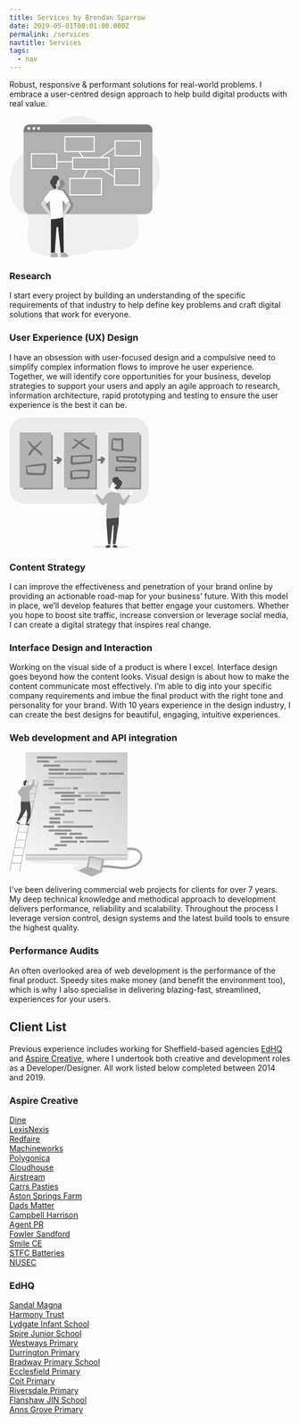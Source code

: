 ```yaml
---
title: Services by Brendan Sparrow
date: 2019-05-01T00:01:00.000Z
permalink: /services
navtitle: Services
tags:
  - nav
---
```


<div class="illustrated">
  <p>Robust, responsive &amp; performant solutions for real-world problems. I embrace a user-centred design approach to help build digital products with real value.</p>
<svg xmlns="http://www.w3.org/2000/svg" width="270" height="253">
  <g fill="none" fill-rule="nonzero" style="mix-blend-mode:multiply">
    <path fill="#B3B3B3" d="M43.822 243.112c-.461.434 20.837 11.632 58.762 8.983 4.037-.275 11.276-3.442 15.3-3.866 5.179-.504 10.421-.258 15.583-.928 5.162-.67 10.434-2.442 13.963-6.256-25.09 6.667-65.676 1.47-91.21 2.123-5.75.149-9.474.78-12.364-.068-.016.002-.027.006-.034.012-2.876-.851-4.93-3.147-7.336-8.832-4.329-10.254-4.295-23.708-2.488-34.453 1.087-6.46 2.92-13.594-.517-19.168-2.314-3.747-6.49-5.815-10.154-8.257C10.21 163.675 2.26 148.305.449 132.604c-1.81-15.7 2.014-31.655 8.631-45.999 2.323-5.023 5.023-9.948 8.789-13.987 6.105-6.57 14.512-10.377 22.162-15.04A105.325 105.325 0 0 0 66.46 34.655c5.953-7.206 11-15.289 17.948-21.545 20.678-18.587 54.345-16.167 77.333-.539 15.012 10.194 26.808 25.212 43.314 32.74 17.491 8.003 39.54 7.333 53.058 21.037 6.926 7.016 10.375 16.866 11.488 26.666a69.087 69.087 0 0 1-14.187 49.89c-9.948 12.62-25.066 23.36-26.026 39.421-.474 7.948 2.826 15.683 2.962 23.644.22 11.445-6.72 22.715-17.022 27.658-17.627 8.456-59.727 5.264-67.918 7.439-25.112 6.667-65.676 1.466-91.206 2.12-5.75.148-9.474.77-12.364-.069a8.329 8.329 0 0 1-.017-.005z" opacity=".18"/>
    <rect width="231" height="160.5" x="25.5" y="15" fill="#B3B3B3" rx="13"/>
    <path fill="#000" d="M68.01 166.86c-2.286-2.645-5.18-5.4-5.002-8.901.13-2.59 1.947-4.735 3.675-6.663l4.056-4.536 5.433-6.061a34.275 34.275 0 0 1 4.335-4.286 4.94 4.94 0 0 0 1.14-1.06c.19-.301.343-.626.452-.966a44.877 44.877 0 0 0 2.662-14.933c0-1.242 0-2.62.845-3.522.587-.628 1.462-.878 2.29-1.094 1.82-.479 3.688-.928 5.568-.822 1.88.106 3.802.847 4.956 2.335 1.373 1.789 1.385 4.239 1.339 6.49-.047 2.25-6.265 5.447-6.303 7.68 0 .585 4.25.674 4.786.899 2.822 1.191 4.462 6.066 4.723 6.51 4.36 7.376 6.156 9.555 10.516 16.935.68 1.148 1.377 2.348 1.5 3.683.122 1.335-.355 2.683-.892 3.93a39.553 39.553 0 0 1-7.224 11.147 4.73 4.73 0 0 1-1.601 1.272c-1.74.725-3.756-.619-5.581-.157 1.795-3.989 6.527-6.413 7.296-10.724.422-2.446-.587-4.976-2.167-6.896-1.58-1.92-3.655-3.328-5.708-4.722-.532 3.71-1.066 7.42-1.601 11.13-.423 2.934-.845 5.914-.444 8.855.14 1.047.258 2.378-.659 2.891-.37.164-.774.237-1.179.212-5.999.06-11.994-.072-17.984-.394-1.982-.11-3.405 0-4.707-1.594-1.685-2.056-2.75-4.595-4.52-6.638z" opacity=".19"/>
    <path fill="#7E7E7E" d="M256.5 25.555V29h-231v-3.445C25.502 19.73 30.217 15.007 36.037 15h209.934c5.818.01 10.529 4.732 10.529 10.555z"/>
    <path fill="#FFF" d="M98.532 36.032h54.436v28.436H98.532V36.032zm1.936 26.5h50.564V37.968h-50.565v24.564zM38.532 66.532h47.436v28.436H38.532V66.531zm1.936 1.936v24.564h43.564V68.469H40.468zM188.532 43.532h47.435v28.436h-47.435V43.532zm1.935 26.5h43.565V45.468h-43.565v24.564zM107.532 110.532h58.436v31.436h-58.435v-31.435zm1.936 1.936v27.564h54.564v-27.565h-54.565zM187.532 93.032h46.435v31.436h-46.435V93.031zm1.935 29.5h42.565V94.969h-42.565v27.564zM112.532 73.532h66.936v22.436h-66.935V73.531zm1.936 20.5h63.064V75.469h-63.065v18.564z"/>
    <path fill="#FFF" d="M123.722 64.075l8.5 11.5 1.556-1.15-8.5-11.5zM85 82.718h28.5v-1.936H85zM187.942 55.71l-25.5 18 1.116 1.58 25.5-18zM188.519 108.184l-22-14-1.038 1.632 22 14zM138.609 94.622l-7 16.5 1.782.756 7-16.5z"/>
    <path fill="#D8D8D8" d="M89.745 114.716c.384 2.134.623 4.291.716 6.457a7.63 7.63 0 0 1-.142 2.42 2.681 2.681 0 0 1-1.47 1.83c-.453.185-.978.197-1.382.47-.325.241-.556.589-.654.984-.129.75-.129 1.515 0 2.265a3.13 3.13 0 0 1-.466 2.173 2.812 2.812 0 0 1-1.395.838 7.496 7.496 0 0 1-3.905.163 1.279 1.279 0 0 1-.57-.239 1.375 1.375 0 0 1-.367-.64 36.964 36.964 0 0 1-1.141-4.43c-.454-2.094-.925-4.234-.966-6.395-.042-2.16.387-4.388 1.594-6.172 1.208-1.784 3.29-3.057 5.414-2.931 1.192.145 2.35.5 3.422 1.046.895.41 1.104 1.19 1.312 2.161z"/>
    <path fill="#494949" d="M89.497 111.703c.059-1.082-.789-1.984-1.645-2.633-.16-.107-.3-.24-.418-.392-.12-.24-.21-.495-.267-.758-.346-.982-1.507-1.42-2.539-1.42-1.031 0-2.05.316-3.081.287-.835 0-1.67-.25-2.43.096a3.138 3.138 0 0 0-1.07.978A4.815 4.815 0 0 0 77 109.968c-.063.345-.059.703-.147 1.044a3.275 3.275 0 0 1-.55 1.058c-1.078 1.491-2.648 2.739-3.032 4.542-.242 1.142-.489 2.456.058 3.484 5.257 9.901 6.59 10.474 7.128 10.398.539-.075 3.524-.219 3.837-4.006.071-.256.097-.523.076-.788a1.412 1.412 0 0 0-.376-.548 4.608 4.608 0 0 1-.91-1.264 1.699 1.699 0 0 1 0-1.53 1.339 1.339 0 0 1 2.121-.143c.35-1.01-.69-2.153-.263-3.134.258-.594.977-.885 1.227-1.487.33-.797-.259-1.91.368-2.495.211-.148.435-.277.668-.387.355-.22.417-.519.605-.864.188-.346.222-.316.601-.514a1.955 1.955 0 0 0 1.086-1.63z"/>
    <path fill="#FFF" d="M79.657 131.606s-7.547 1.836-8.57 4.285c-1.021 2.45-9.29 10.104-9.083 13.148.207 3.045 5.883 6.904 5.883 6.904l4.341-4.222 2.04 32.84s8.269 2.112 14.68 0c6.41-2.11 7.513-3.685 7.513-3.685l-1.103-30.355 5.216 6.794 6.926-5.962s-10.22-16.648-11.96-17.662c-1.74-1.013-9.536-2.191-9.536-2.191s-3.446 2.077-6.347.106z"/>
    <path fill="#D8D8D8" d="M62.027 149s-5.383 7.412-5.526 8.633c-.143 1.22 14.56 19.271 14.56 19.271s1.108 4.024 2.939 4.596l-.584-9.661s-8.029-13.515-9-13.302l2.844-3.02s-4.577-3.21-5.233-6.517zM100.784 157.32l2.01 2.852-6.385 12.982s-2.283 1.175-2.405 2.249c-.122 1.073 2.484 0 2.484 0L96.69 181s2.812-3.098 4.094-5.597c1.283-2.5 8.828-13.58 9.156-14.955.61-2.465-3.611-7.948-3.611-7.948l-5.545 4.82z"/>
    <path fill="#2F2F2F" d="M74.5 184.686V244.5h6.861l3.14-45.683 2.754-.505 4.909 46.167H97.5L96.68 181s-8.965 3.135-22.18 3.686z"/>
    <path fill="#B3B3B3" d="M87.478 251.533c0 .129 0 .262-.03.39 0 0-10.207 1.057-11.886.31-1.68-.747-1.56-1.185-1.56-1.185l.471-6.548h6.96c4.991.76 5.925 4.246 6.058 6.157v.043c.015.278.011.556-.013.833zM91.93 244.5l-.428 6.545s-.124.429 1.561 1.184c1.686.755 11.897-.309 11.897-.309s.922-6.36-6.043-7.42h-6.986z"/>
    <circle cx="35" cy="22" r="2.5" fill="#FFF"/>
    <circle cx="44" cy="22" r="2.5" fill="#FFF"/>
    <circle cx="52.5" cy="22" r="2.5" fill="#FFF"/>
  </g>
</svg>

</div>


### Research

I start every project by building an understanding of the specific requirements of that industry to help define key problems and craft digital solutions that work for everyone.


### User Experience (UX) Design

<div class="illustrated">
  <p>I have an obsession with user-focused design and a compulsive need to simplify complex information flows to improve he user experience. Together, we will identify core opportunities for your business, develop strategies to support your users and apply an agile approach to research, information architecture, rapid prototyping and testing to ensure the user experience is the best it can be.</p>
  <svg xmlns="http://www.w3.org/2000/svg" width="250" height="235">
  <g fill="none" fill-rule="nonzero">
    <ellipse cx="182.529" cy="231.623" fill="#B3B3B3" opacity=".25" rx="33.975" ry="2.853"/>
    <rect width="249.676" height="154.446" fill="#B3B3B3" opacity=".25" rx="27.6"/>
    <path fill="#979797" d="M24.569 31.471h53.275v97.441H24.569zM103.755 31.471h53.275v97.441h-53.275zM182.946 31.471h53.275v97.441h-53.275z"/>
    <path fill="#4A4A4A" d="M175.157 179.667c-.507.05-.897.47-.907.98v8.691c-.025 2.99 2.216 31.123 2.657 36.613.04.525.478.93 1.005.931h2.45a.98.98 0 0 0 .981-.902l3.51-31.887a.98.98 0 0 1 .765-.872 1.005 1.005 0 0 1 1.245 1.02l-1.245 31.587a1.015 1.015 0 0 0 1.01 1.054h2.71c.492-.006.906-.367.98-.853.824-5.254 5.192-33.171 5.525-35.171.3-1.784.23-9.432.196-12.314a1.015 1.015 0 0 0-1.117-.98l-19.765 2.103z"/>
    <path fill="#B3B3B3" d="M18.539 26.877h56.294v98.946H18.539zM97.995 26.877h56.294v98.946H97.995zM177.446 26.877h56.294v98.946h-56.294z"/>
    <path fill="#747474" d="M65.892 90.495c-.314 3.368-.431 7.608-1.71 10.755-1.157 2.853-5.25 2.069-7.711 2.108a247.647 247.647 0 0 1-19.03-.412c-1.794-.113-3.632 0-5.245-.794a1.667 1.667 0 0 1-1.167-.642c-1.171-1.574-1.01-3.878-1.093-5.78-.134-2.073.03-4.155.49-6.181a.686.686 0 0 1 1.31 0c.49 2.054.75 4.132 1.141 6.21.197 1.02.52 2.016.692 3.016 1.416-.162 2.94.142 4.338.235a251.054 251.054 0 0 0 17.127.54c1.113-.001 2.22-.001 3.334-.025.549 0 1.598.151 2.308.078-.171-.177.265-1.01.373-1.55.181-.886.343-1.778.49-2.67.327-1.919.572-3.847.736-5.785.078-.868.534-2.804.406-4.005-1.093-.044-2.416.319-3.372.407l-4.26.397c-2.84.268-5.678.552-8.515.853-2.993.327-5.987.624-8.98.892-2.819.26-5.706.083-8.495.387-.883.094-1.074-1.402-.206-1.544 4.333-.715 8.588-1.931 12.98-2.544 3.922-.549 7.843-.98 11.794-1.436 1.893-.21 3.79-.427 5.682-.618 1.588-.162 3.71-.809 5.255-.147 2.799 1.196 1.544 5.961 1.328 8.255zM38.118 50.735a29.848 29.848 0 0 0 4.088 4.554c-3.294 3.128-6.8 6.8-8.24 11.01-.677 1.96 2.088 2.828 3.152 1.328 1.5-2.112 2.661-4.411 4.318-6.426a57.66 57.66 0 0 1 3.329-3.681c3.774 3.132 7.755 6 10.931 9.804 1.677 2.004 4.574-.893 2.878-2.878-3.221-3.765-7.314-6.495-11.182-9.515 3.559-3.431 7.152-6.808 10.26-10.686.922-1.147-.598-2.78-1.657-1.652-3.46 3.677-7.397 6.863-11.137 10.25a40.902 40.902 0 0 1-5.05-5.29c-1.622-2.033-3.274-3.984-5.475-5.416-.98-.622-2.098.829-1.23 1.598 2.2 1.956 3.323 4.633 5.015 7zM114.559 56.255c3.794-1.667 6.539-5.392 9.74-7.927l1.47-1.161c1.29 1.014 2.57 2.049 3.883 3.054a51.686 51.686 0 0 0 6.206 4.156c2.2 1.23 4.966 3.035 7.549 2.53 1.206-.235 1.333-1.73.667-2.525-.898-1.058-1.804-1.245-3.084-1.764a37.804 37.804 0 0 1-4.412-2.162c-2.225-1.27-4.299-2.77-6.406-4.216l-1.73-1.191c.543-.426 1.087-.853 1.622-1.29.98-.784 1.96-1.558 2.94-2.377.604-.514 2.452-2.735 3.246-2.534a.707.707 0 1 0 .377-1.363c-1.857-.49-3.166.78-4.68 1.755-2.04 1.309-4.01 2.726-5.981 4.142a45.515 45.515 0 0 0-8.892-4.71c-1.28-.49-2.201 1.656-.942 2.225a37.858 37.858 0 0 1 7.196 4.378c-1.514 1.078-3.02 2.176-4.44 3.372-1.962 1.667-3.707 3.466-6.113 4.52-2.123.926-.304 3.995 1.784 3.088zM147.559 67.328a266.838 266.838 0 0 0-34 1.638 1.96 1.96 0 0 0-3.647.94c-.152 3.03-.118 6.08-.157 9.119 0 1.794-.53 4.289 1.338 5.338 1.868 1.049 5.235.181 7.319.044 3.14-.206 6.28-.453 9.421-.74 5.696-.53 11.765-.888 17.334-2.152 1.882-.427 2.612-1.569 2.862-3.432.407-3.058.726-6.132 1.094-9.2.098-.849-.8-1.545-1.564-1.555zm-2.451 8.461c-.172 1.319.196 2.368-1.314 2.623-1.235.206-2.505.284-3.75.421-4.377.49-8.765.839-13.152 1.192-2.2.176-4.399.34-6.598.49-1.255.078-2.51.147-3.77.215-.833.045-2.078-.152-2.828.138h-.103v-.907l.059-2.736c.044-2.102.127-4.215.123-6.318 10.637-.593 21.362-.72 32.014-.49-.222 1.784-.45 3.575-.681 5.372zM142.54 93.544c-5.687-.04-11.393 0-17.074.26-4.495.21-9.358.162-13.613 1.828-.878-.867-2.593-.171-2.78 1.226-.539 4.044.162 8.426.432 12.49.064.98.828 2 1.917 1.917 8.279-.672 16.705-1.834 25-1.623 1.47.04 3.558.633 4.946.108 1.26-.49 1.52-1.672 1.784-2.863a46.53 46.53 0 0 0 .98-11.74 1.632 1.632 0 0 0-1.593-1.603zm-2.535 12.47l-.113.49h-.137c-.49-.328-1.726-.166-2.363-.205-1.74-.108-3.485-.118-5.225-.083-6.304.132-12.608.657-18.902 1.078-.093-3.309-.108-6.755-.77-9.956 4.54-1.206 9.78-.568 14.392-.632 4.691-.064 9.383-.054 14.074 0 0 1.206-.035 2.417-.128 3.627-.137 1.927-.735 3.814-.828 5.682zM197.53 60.828c1.524.192 3.235.603 4.715-.039 2.79-1.215 2.265-4.647 2.265-7.127 0-4.162.034-8.334 0-12.486-.025-3.137-1.226-4.225-4.343-3.754a32.51 32.51 0 0 1-12.255-.49 1.775 1.775 0 0 0-1.907.71.936.936 0 0 0-.956.324c-1.96 2.681-1.931 5.985-2.162 9.176-.142 2.025-.2 4.05-.235 6.079-.03 1.392-.446 3.52.343 4.808.588.956 1.686 1.084 2.691 1.246 2.05.333 4.108.593 6.172.852l5.671.701zm-11.496-4.995c-.514-2.74-.112-5.99-.196-8.706-.068-2.318-.284-4.794.236-7.083.233.221.523.374.838.441 2.476.583 5.002.923 7.544 1.015 2.113.064 4.181-.319 6.26-.46a.657.657 0 0 1 0 .136V52.221c0 1.2.382 3.21 0 4.323-.191.569.083.559-.593.819-.373.142-1.27-.138-1.662-.187-1.422-.171-2.843-.352-4.265-.534a633.002 633.002 0 0 0-4.265-.534c-.906-.108-2.735.015-3.897-.275zM192.446 69.716c-.309.03-.618.044-.921.073a1.078 1.078 0 0 0 0 2.157h.21a30.392 30.392 0 0 0 0 4.118c.044 1.294.05 2.603 1.378 3.26 1.328.656 3.23.387 4.666.446l6.177.25 12.833.524c2.059.088 4.118.186 6.177.25 1.323.044 2.77.152 3.799-.863 1.495-1.47 2.034-6.52.936-8.25-.72-1.142-2.078-1.142-3.27-1.264-2.245-.236-4.5-.412-6.755-.574a169.608 169.608 0 0 0-23.25-.294 1.569 1.569 0 0 0-1.98.167zm16.04 2.94c2.744.148 5.485.349 8.225.57 1.289.102 2.573.215 3.863.333.936.093 2.789 0 3.985.284.088 1.142.03 2.941-.49 3.309-.52.368-3.182-.103-3.922-.137l-9.03-.407-8.558-.387-4.275-.196-1.902-.089c-.147 0-.563-.063-.95-.108-.094-1.23.058-2.48-.025-3.71 4.338.181 8.71.304 13.078.539zM223.902 87.75c-3.72-.26-7.49-.24-11.216-.294-7.27-.108-14.49.054-21.69 1.069-.663.093-.746.735-.491 1.2a.819.819 0 0 0-.04.099c-.49 1.47-.49 3.044-.842 4.563a1.995 1.995 0 0 0 1.897 2.49c7.333-.062 14.663.036 21.99.295 3.098.117 6.686.784 9.745.289 2.941-.49 3.235-3.432 3.554-5.927.314-2.397-.515-3.617-2.907-3.784zm-1.47 5.946c-.785.456-3.167-.103-4.118-.157-3.025-.176-6.054-.289-9.079-.382a459.75 459.75 0 0 0-15.309-.216 7.657 7.657 0 0 0-.049-2.524c4.81.313 9.608.377 14.437.49 2.764.059 5.53.078 8.294.142l3.897.103 2.45.078.344.035c-.118 1.005-.358 2.122-.887 2.431h.02zM91.71 72.784a47.593 47.593 0 0 0-5.102-2.358 1.554 1.554 0 0 0-1.55.407 1.74 1.74 0 0 0-.342.52l-.064.181a1.534 1.534 0 0 0 .407 1.55c.56.426 1.147.819 1.755 1.176l-.49.024c-1.804.084-3.726.108-5.461.638-1.569.49-1.662 2.838 0 3.274 1.76.46 3.652.427 5.46.436h.49a14.426 14.426 0 0 0-1.686 2.196c-1.205 2.045 1.442 3.74 3.098 2.393 1.368-1.113 2.427-2.652 3.56-3.996.872-1.034 2.269-2.166 2.289-3.637.02-1.47-1.167-2.181-2.363-2.804zM170.706 72.74a21.03 21.03 0 0 0-4.956-2.343c-.873-.24-2.637.025-2.544 1.319.069.98.76 1.75 1.662 2.382-.863.093-1.73.147-2.603.157-1.236 0-2.613-.04-3.775.426a1.348 1.348 0 0 0-.318 2.422c1.73 1.216 4.21 1.22 6.5.98-.701.927-1.471 1.843-1.437 3.05 0 1.088 1.142 2.117 2.26 1.72 1.407-.49 1.985-1.701 2.809-2.873a408.299 408.299 0 0 0 3.122-4.5 2.03 2.03 0 0 0-.72-2.74z"/>
    <path fill="#FFF" d="M153.5 134.123c-.466.044-.814-.398-1.088-.78a16.21 16.21 0 0 0-2.73-2.975 4.005 4.005 0 0 0 .93 2.578l-.833-1.745c-.088-.186-.25-.402-.446-.338-.196.063-.19.24-.2.397a3.53 3.53 0 0 0 .823 2.475l-.554-1.299c-.083-.19-.206-.411-.417-.416-.21-.005-.377.323-.382.578a2.863 2.863 0 0 0 1.088 2.29 1.642 1.642 0 0 0-1.176-.952c-.157.618.313 1.216.789 1.647 1.426 1.314 6.304 4.8 7.132 1.211.216-.926-.426-1.441-.98-2.103-.824-1.02-.927-2.53-1.804-3.431-.044.206-.368 2.887-.152 2.863zM215.598 132.417h.466c.127.624.23 1.251.309 1.882.039.348.176.804.529.804a.652.652 0 0 0 .49-.358c.696-1.03.775-2.333.887-3.569 0-.19.103-.44.295-.416.19.024.205.215.22.372.086.879.086 1.764 0 2.643a4.456 4.456 0 0 1 .348-2.113c.201-.03.3.235.319.436a6.559 6.559 0 0 1-.186 2.25 8.03 8.03 0 0 1 .303-1.402c.045-.142.152-.314.295-.27.142.045.132.162.142.265a5.123 5.123 0 0 1-.343 2.412c.043-.389.138-.77.284-1.132.088-.045.167.088.176.19a3.226 3.226 0 0 1-.49 1.716c-.755 1.471-2.941 5.363-4.02 2.108-.24-.72-.21-5.818-.024-5.818zM185.848 115.833s-3.922 4.339-4.515 8.937c-.593 4.598 3.226 5.642 3.618 5.995.392.353 0 4.367 0 4.367s8.059 2.211 7.162.922c-1.843-2.637 1.127-5.931 1.127-5.931s6.726-16.23-7.392-14.29z"/>
    <path fill="#4A4A4A" d="M185.118 110.71a6.245 6.245 0 0 1 4.411-4.362 7.118 7.118 0 0 0-1.004 2.877 4.5 4.5 0 0 1 2.794-2.696 7.843 7.843 0 0 1 3.97-.225 6.804 6.804 0 0 0-2 1.294l2.868-.49c-.632.03-1.025.774-.917 1.392a2.941 2.941 0 0 0 1.035 1.544c1.22 1.123 2.637 2.03 3.813 3.201 1.177 1.172 2.142 2.701 2.113 4.363-.025 1.568-.936 3.015-2.113 4.054-.23.17-.417.389-.549.642-.075.26-.107.53-.093.799-.073 1.613-1.47 2.804-2.833 3.686-1.363.883-2.863 1.794-3.373 3.324a3.294 3.294 0 0 1-1.436-2.338 2.118 2.118 0 0 0-1.245 1.044 2.873 2.873 0 0 1-.588-1.79 3.24 3.24 0 0 0-1.236.98l.05-4.445c.46.784 1.68.353 2.347-.26.74-.686 1.388-1.765.917-2.657-.426-.799-1.593-.946-2.402-.53a4.735 4.735 0 0 0-1.774 2.015c-.515-.676-.162-1.652.274-2.382.436-.73.951-1.47.701-2.309-3.255.623-4.348-4.397-3.73-6.73z"/>
    <path fill="#B6B6B6" d="M217.137 139.515l-.147.299c-1.137 2.284-8.539 16.94-11.72 17.45-3.432.55-7.73-4.048-7.73-4.048v.46l-.437 20.711a5.52 5.52 0 0 1-5.152 5.392l-12.985.878-1.745.118a4.113 4.113 0 0 1-4.368-4.461l2.157-24.24s-4.809 5.882-8.785 4.808c-3.975-1.073-12.147-18.51-12.147-18.51l2.373-1.573 10.716 9.917s.69-.554 4.411-6.348c3.721-5.794 8.971-6.49 10.785-6.902a9.926 9.926 0 0 1 2.593.098c3.921.46 10.662 1.887 12.45 2.49 2.349.799 4.413 9.142 6.628 10.662 2.216 1.52 9.843-8.8 10.069-9.103l1.328.828 1.706 1.074z"/>
    <path fill="#ECECEC" d="M177.623 226.907v2.113l2.941-.231.186-1.882zM186.176 226.907v2.113l2.947-.231.181-1.882z"/>
    <path fill="#4A4A4A" d="M180.843 227.926a4.348 4.348 0 0 1-2.5.78.882.882 0 0 1-.49-.108c-.147-.098-.235-.274-.387-.368a.936.936 0 0 0-.824.079l-2.01.877c-.82.273-1.55.77-2.103 1.437-.172.23-.266.51-.27.799.066.46.336.866.736 1.103.86.566 1.878.848 2.907.803 1.023-.04 2.038-.19 3.03-.446a2.632 2.632 0 0 0 1.392-.612c.26-.305.43-.677.49-1.074.122-.583.112-1.176.225-1.755.015-.122-.02-1.642-.196-1.515zM188.353 228.975c.28-.083.642-1.014.931-1.053.589-.079 1.142.568 1.642.892a8.716 8.716 0 0 1 2.182 1.755c.49.598.755 1.524.235 2.073-.368.387-2.04.412-1.505.407h-2.94a11.201 11.201 0 0 1-1.565-.162c-2.28-.333-1.495-2.539-1.554-3.681-.132-2.319 1.285.152 2.574-.23z"/>
  </g>
</svg>

</div>



### Content Strategy

I can improve the effectiveness and penetration of your brand online by providing an actionable road-map for your business’ future. With this model in place, we’ll develop features that better engage your customers. Whether you hope to boost site traffic, increase conversion or leverage social media, I can create a digital strategy that inspires real change.


### Interface Design and Interaction

Working on the visual side of a product is where I excel. Interface design goes beyond how the content looks. Visual design is about how to make the content communicate most effectively. I’m able to dig into your specific company requirements and imbue the final product with the right tone and personality for your brand. With 10 years experience in the design industry, I can create the best designs for beautiful, engaging, intuitive experiences.

### Web development and API integration

<div class="illustrated">
  <svg xmlns="http://www.w3.org/2000/svg" width="240" height="223">
  <defs>
    <linearGradient id="a" x1="152.375%" x2="-11.785%" y1="-62.691%" y2="118.011%">
      <stop offset="0%" stop-color="#FFF" stop-opacity="0"/>
      <stop offset="100%" stop-color="#FFF"/>
    </linearGradient>
    <linearGradient id="b" x1="50.002%" x2="50.002%" y1="208.092%" y2="-98.947%">
      <stop offset="0%" stop-color="#FFF" stop-opacity="0"/>
      <stop offset="99%" stop-color="#FFF"/>
    </linearGradient>
    <linearGradient id="c" x1="74.508%" x2="26.609%" y1="-61.705%" y2="146.279%">
      <stop offset="0%" stop-color="#FFF" stop-opacity="0"/>
      <stop offset="100%" stop-color="#FFF"/>
    </linearGradient>
  </defs>
  <g fill="none" fill-rule="nonzero" style="mix-blend-mode:multiply">
    <path fill="#6D6D6D" d="M239.68 188.516c.414 4.651-.61 8.62-2.333 10.772-1.723 2.152-4.3 3.495-6.964 4.211-2.664.716-11.311 2.884-14.064 3.039 2.675-.832 12.97-3.942 14.312-6.402a31.773 31.773 0 0 0 1.475-3.485c.909-2.284 2.098-12.974 3.854-14.73 2.042-2.026 3.523 4.338 3.72 6.595zM124.789 201.418a663.743 663.743 0 0 0-73.905-2.554c-7.001.154-15.214-.16-19.233-5.895 4.487-3.496 10.586-3.853 16.266-4.046 55.833-1.993 107.62-3.683 163.454-5.675-2.56-1.855 0-6.386-.518-9.507 5.505-1.684 17.153.93 20.769 4.756-3.385-2.427-10.607-3.303-13.69-2.042-3.082 1.26-5.582 4.035-3.903 6.903.496.848 1.294 1.569 1.426 2.543.22 1.624-1.48 2.802-2.994 3.43-13.338 5.504-29.555.236-42.44 6.748a4.91 4.91 0 0 0-1.96 1.514c-1.916 2.912 2.576 5.768 6.01 6.346a246.094 246.094 0 0 0 37.179 3.424l-42.215 1.96c1.205 1.442.594 3.776-.81 5.026-1.403 1.25-3.335 1.651-5.185 1.981-15.622 2.67-37.75 1.608-50.84-8.807 3.98-2.334 8.394-4.134 12.589-6.105z" opacity=".1"/>
    <path fill="#B3B3B3" d="M23.367 61.525l-6.055 6.903c-1.057 1.2-2.202 2.62-1.96 4.205.199.894.64 1.715 1.277 2.373a21.958 21.958 0 0 0 3.892 3.638c2.037-5.549 3.611-11.246 2.846-17.12zM29.312 0h182.262v182.73H29.312z"/>
    <path fill="url(#a)" d="M29.312 0h182.262v182.73H29.312z"/>
    <path fill="#B3B3B3" d="M.335 212.178L33.397 49.232l1.133.23L1.468 212.407zM17.698 212.981L51.052 49.624l1.133.231L18.83 213.213z"/>
    <path fill="#B3B3B3" d="M31.635 59.868h17.67v1.156h-17.67zM28.85 73.662h17.67v1.156H28.85zM26.059 87.451h17.67v1.156h-17.67zM23.268 101.246h17.67v1.156h-17.67zM20.477 115.04h17.67v1.156h-17.67zM17.686 128.835h17.67v1.156h-17.67zM14.901 142.629h17.67v1.156h-17.67zM12.11 156.424h17.67v1.156H12.11zM9.319 170.218h17.67v1.156H9.319zM6.528 184.013h17.67v1.156H6.528zM3.738 197.802h17.67v1.156H3.738z"/>
    <path fill="#AAA" d="M53.846 182.576L52.404 51.49l-1.206-.231.11 9.98h-3.22c-.05-1.718-.286-3.38-.892-4.503-1.7-3.165-3.853 0-4.47 2.119-.275.925-.704 1.9-1.535 2.367h-3.248a5.554 5.554 0 0 0-1.156-.11 3.81 3.81 0 0 0-.71.105h-1.651l-.127-10.156-1.205-.226.154 12.583c-.083.132-.165.27-.237.413-.738 1.448-.925 3.1-1.1 4.718-1.542 16.2-.728 32.515.093 48.765.143 2.813.291 5.675 1.255 8.323.206.571.462 1.124.765 1.651l.693 55.332 19.129-.044zm-1.206-.27l-16.695-.038-.149-12.325 16.707.039.137 12.324zm-.148-13.453l-16.723-.038-.154-12.325 16.728.044.149 12.32zm-.149-13.447l-16.728-.061-.154-12.325 16.745.044.137 12.342zm-.149-13.454l-16.75-.044-.154-12.325h1.1c.154.083.312.156.474.22.96.33 2.014.255 2.918-.209h12.286l.126 12.358zm-.148-13.453H40.993c.155-.263.256-.555.297-.859.154-1.15-.484-2.229-.92-3.302-1.04-2.577-.935-5.417-.319-8.164l11.863.028.132 12.297zm-.149-13.453h-11.56c.199-.721.43-1.431.678-2.125 1.233-3.402 2.906-6.671 3.72-10.183h7.03l.132 12.308zm-.165-13.453h-6.776c.694-4.046.149-8.257.407-12.325H51.6l.132 12.325zm-.149-13.454h-6.12c.099-.983.27-1.958.511-2.917.364-1.387.903-2.752 1.129-4.156a21.468 21.468 0 0 0-.1-5.246h4.448l.132 12.32zm-.28-25.772l.137 12.325h-4.524a17.538 17.538 0 0 1-.044-1.784c.077-2.125.666-4.2.913-6.314.173-1.4.272-2.81.298-4.222l3.22-.005z" opacity=".1"/>
    <g fill="#747474" opacity=".75">
      <path d="M49.459 7.596h35.648v3.721H49.459zM49.459 14.802h21.76v3.501h-21.76z"/>
      <path d="M79.993 14.802h68.472v3.523H79.993z" opacity=".54"/>
      <path d="M154.872 14.802h38.543v3.523h-38.543zM60.776 22.007h29.917v3.694H60.776z"/>
      <path d="M60.776 49.701h19.42v4.156h-19.42z" opacity=".48"/>
      <path d="M114.402 62.406h8.202v4.139h-8.202zM60.776 55.899h19.42v4.156h-19.42zM60.776 130.91h19.42v4.156h-19.42zM71.83 96.584h19.42v4.156H71.83z"/>
      <path d="M71.83 103.404h19.42v4.156H71.83z" opacity=".48"/>
      <path d="M71.83 116.422h19.42v4.156H71.83zM71.83 123.242h19.42v4.156H71.83zM96.01 103.404h19.42v4.156H96.01z"/>
      <path d="M96.01 123.033h19.42v4.156H96.01z" opacity=".48"/>
      <path d="M86.505 130.91h63.044v4.156H86.505zM70.382 29.213h35.648v3.721H70.382z"/>
      <path d="M108.358 29.213h29.879v4.134h-29.88z" opacity=".52"/>
      <path d="M70.332 36.424H97.86v3.501H70.332z"/>
      <path d="M70.332 62.873h40.25v3.264h-40.25z" opacity=".48"/>
      <path d="M177.374 36.424h27.528v3.501h-27.528zM100.503 36.424h56.807v3.881h-56.807zM162.705 36.424h12.523v3.947h-12.523z"/>
      <path d="M70.228 43.629h62.07v3.473h-62.07z" opacity=".48"/>
      <path d="M70.228 138.171h40.938v3.628H70.228zM81.23 70.75h35.649v3.721H81.23z"/>
      <path d="M81.23 89.554h35.649v3.721H81.23z" opacity=".48"/>
      <path d="M81.23 164.571h21.65v3.6H81.23zM71.472 171.545h14.664v3.325H71.472zM81.23 144.11h21.98v3.721H81.23zM107.736 144.11h21.98v3.721h-21.98zM91.31 150.93h21.98v3.721H91.31zM117.809 150.93h21.98v3.721h-21.98zM91.31 157.905h30.154v3.721H91.31zM126.182 157.905h8.053v3.721h-8.053zM81.23 110.015h17.83v3.556H81.23zM92.07 82.943h24.815v3.314H92.07zM123.479 82.943h24.815v3.314h-24.815zM123.479 102.991h24.815v3.314h-24.815zM153.237 82.943h24.815v3.314h-24.815zM137.163 158.059h40.888v3.314h-40.888z"/>
      <path d="M123.39 70.75h35.649v3.721H123.39z" opacity=".48"/>
      <path d="M92.808 76.332h35.648v3.721H92.808z"/>
      <path d="M134.962 76.332h35.648v3.721h-35.648z" opacity=".48"/>
      <path d="M163.53 70.75h35.648v3.721H163.53z"/>
    </g>
    <path fill="#F0F0F0" d="M44.064 48.006a2.813 2.813 0 0 1-.137-1.002 1.47 1.47 0 0 0 0-.44 1.651 1.651 0 0 0-.358-.551 1.778 1.778 0 0 1-.253-1.652c.38-.077.512-.374.644-.732.093-.371.247-.725.457-1.046a.286.286 0 0 1 .203-.126c.091.009.17.065.21.149.159.319-.05.754.164 1.034.127.154.347.204.501.325.33.248.347.754.639 1.035.069.053.132.114.187.182.06.11.084.238.066.363-.033.49-.203.961-.49 1.36-.279.279-.48.626-.583 1.007a1.26 1.26 0 0 1-.044.352.473.473 0 0 1-.55.237c-.204-.05-.485-.39-.656-.495z"/>
    <path fill="#B3B3B3" d="M33.325 61.305a2.488 2.488 0 0 0-.55-.55 1.855 1.855 0 0 0-1.162-.287c-.404.04-.805.105-1.2.198-1.729.32-3.501-.083-5.257 0-1.97.116-2.708 2.202-3.055 3.039a17.615 17.615 0 0 0-1.288 5.058c-.083.826-.105 1.652-.127 2.488-.099 3.375-.325 6.716-.192 10.09l.22 5.538c-.025.332.062.664.247.941.204.202.462.338.744.391 3.11.897 6.39.92 9.627.92 1.651 0 3.534-.1 4.624-1.344 1.2-1.376.886-3.451.633-5.257-.93-6.924.952-15.655-3.264-21.225z"/>
    <path fill="#F0F0F0" d="M31.156 58.772c.405-.288.74-.664.98-1.1.158-.42.212-.871.16-1.316a4.761 4.761 0 0 0-.551-2.02 2.543 2.543 0 0 0-1.618-1.26c-1.101-.226-2.235.55-2.753 1.53a7.31 7.31 0 0 0-.655 3.302c-.038 1.426-1.134 3.606.204 4.107 1.547.578 2.752-1.101 3.01-1.839a3.21 3.21 0 0 1 1.223-1.404z"/>
    <path fill="#494949" d="M31.651 51.473a2.61 2.61 0 0 1-.412 1.377c-.23.45-.507.874-.826 1.266a2.956 2.956 0 0 0-.55.748 2.24 2.24 0 0 0 .12 1.437c-.236.121-.462-.418-.682-.27a.275.275 0 0 0-.083.138.985.985 0 0 0 .237.985.66.66 0 0 1 .176.215c.066.17-.077.347-.143.517-.165.419.127.93-.094 1.321a1.1 1.1 0 0 1-.957.419c-.644.044-1.288.06-1.932.044a.738.738 0 0 1-.38-.077.793.793 0 0 1-.292-.55 20.455 20.455 0 0 1-.55-4.84c-.04-.48.071-.961.319-1.375.192-.26.473-.43.677-.667.204-.236.402-.688.671-.985a3 3 0 0 1 1.437-.726c1.063-.281 3.143-.683 3.264 1.023zM20.615 101.637c.1.833.12 1.673.06 2.51-.095.67-.246 1.33-.451 1.976a56.752 56.752 0 0 1-2.62 7.668c-.76 1.651-1.69 3.303-2.296 5.02a29.383 29.383 0 0 0-1.205 6.259 2.593 2.593 0 0 0 1.354-.876 68.741 68.741 0 0 0 12.182-16.739 17.411 17.411 0 0 0 1.65-4.134c.232-1.225.348-2.469.348-3.715a59.714 59.714 0 0 0-.121-8.065c-.1-.935-.32-1.987-1.101-2.482a2.956 2.956 0 0 0-1.288-.347c-1.503-.138-3.039 0-4.52-.33-.55-.11-1.403-.639-1.81-.287-.408.353-.182 2.081-.204 2.555a88.965 88.965 0 0 0 .022 10.987z"/>
    <path fill="#494949" d="M32.042 109.41c.13 2.108.012 4.226-.352 6.307l-1.426 10.69a1.1 1.1 0 0 0 1.569.37c.494-.36.876-.853 1.1-1.421 2.164-4.25 4.355-8.582 5.159-13.277.338-2.207.476-4.44.413-6.672a82.283 82.283 0 0 0-1.916-16.668 1.1 1.1 0 0 0-.336-.688 1.145 1.145 0 0 0-.803-.099l-4.905.617c-1.173.148-6.892-.028-6.892-.028s1.987 4.888 2.554 6.402c1.723 4.602 5.835 9.38 5.835 14.466z"/>
    <path fill="#F0F0F0" d="M12.99 125.9c.091.213.228.401.403.551a7.288 7.288 0 0 0 4.018 2.004c.405.118.843.013 1.15-.275a.88.88 0 0 0-.137-1.101 3.028 3.028 0 0 0-.985-.633 2.879 2.879 0 0 1-1.608-1.574c-.787-2.62-3.517-1.123-2.84 1.029zM29.741 128.752a2.34 2.34 0 0 0 1.184.964c1.189.55 2.526 1.023 3.814.726.377-.063.718-.258.964-.55a.793.793 0 0 0-.033-1.03c-.298-.27-.765-.187-1.167-.23a1.651 1.651 0 0 1-1.162-.705c-.148-.22-.242-.474-.38-.7-1.183-1.992-4.238-.572-3.22 1.525z"/>
    <path fill="#494949" d="M12.897 124.128a.958.958 0 0 1 .875-.308c.463.11.705.655 1.145.842.199.083.419.088.622.16.38.183.718.444.991.765.782.716 1.91 1.101 2.428 2.01a.65.65 0 0 1 .071.627.617.617 0 0 1-.429.248c-.589.115-1.365.324-1.921.093a20.587 20.587 0 0 1-2.785-1.343c-.49-.297-.843-1.1-1.195-1.58-.43-.572-.292-1.007.198-1.514zM29.818 127.062c-.148-.06-.33-.137-.446-.027a.253.253 0 0 0-.06.088 1.772 1.772 0 0 0 .5 1.998 6.402 6.402 0 0 0 1.91 1.101 8.114 8.114 0 0 0 2.203.77 2.136 2.136 0 0 0 2.064-.77 1.1 1.1 0 0 0 .193-.787c-.116-.606-.804-.87-1.376-1.101-.727-.286-1.36-.81-2.109-1.04-.958-.314-1.981.137-2.879-.232z"/>
    <path fill="#B3B3B3" d="M33.28 60.952l4.327-2.152a7.855 7.855 0 0 0 1.536-.914c2.57-2.092 2.428-5.956 3.76-8.989a.936.936 0 0 1 .38-.495.98.98 0 0 1 .49-.033l1.744.209-1.392 10.244a9.743 9.743 0 0 1-.485 2.202 8.08 8.08 0 0 1-.792 1.431 24.22 24.22 0 0 1-6.27 6.413 2.29 2.29 0 0 1-.88.44 1.69 1.69 0 0 1-1.102-.203c-1.194-.622-1.69-2.065-1.92-3.391a7.112 7.112 0 0 1 .605-4.762zM29.312 182.73h182.262v10.228H29.312z"/>
    <path fill="url(#b)" d="M29.312 184.591h182.262v8.367H29.312z"/>
    <path fill="#B3B3B3" d="M237.996 189.16c-.803 3.743-3 7.761-7.062 11.174-7.453 6.264-17.092 7.888-23.868 8.152-.837.033-1.651.05-2.499.05-6.055 0-12.11-.798-17.967-1.575l-4.15-.55c-7.019-.875-15.105-1.596-22.239.92l-.628-1.784-.655-1.85c7.922-2.796 16.542-2.036 23.995-1.1 1.393.17 2.785.357 4.183.55 6.507.859 13.239 1.75 19.817 1.497 6.17-.242 14.923-1.695 21.54-7.255 2.636-2.202 4.954-5.439 5.774-8.862a9.958 9.958 0 0 0-.138-5.46 9.226 9.226 0 0 0-.985-2.093c-1.872-2.956-5.235-4.855-8.114-5.702-4.277-1.261-8.945-1.101-13.47-.942h-.165l-.06-1.695-.077-2.152c4.645-.171 9.908-.364 14.862 1.1 5.763 1.696 10.128 5.55 11.67 10.3.711 2.363.793 4.872.236 7.277z"/>
    <path fill="#939393" d="M238.073 187.068c-.33 4.31-2.515 9.264-7.37 13.349-7.453 6.258-17.097 7.888-23.874 8.146-.83.033-1.651.05-2.499.05-6.055 0-12.11-.798-17.961-1.574l-4.156-.55c-7.019-.876-15.105-1.597-22.233.918l-1.283-3.633c.32-.11.639-.22.964-.319l.627 1.784c7.156-2.516 15.22-1.795 22.239-.92l4.15.55c5.862.777 11.901 1.575 17.967 1.575.831 0 1.651 0 2.5-.05 6.775-.264 16.414-1.888 23.867-8.152 4.062-3.413 6.259-7.431 7.062-11.174z"/>
    <path fill="#B3B3B3" d="M144.314 185.62l26.036 5.945-4.959 22.784-17.23 8.262-23.609-10.277 15.837-7.079z"/>
    <path fill="#B3B3B3" d="M142.607 185.158l26.037 5.939-4.96 22.784-16.893 8.218-23.609-10.282 15.501-7.03z"/>
    <path fill="#B3B3B3" d="M141.985 204.892l20.153 6.358 4.183-18.446-20.923-4.492z"/>
    <path fill="url(#c)" d="M141.985 204.892l20.153 6.358 4.183-18.446-20.923-4.492z"/>
    <path fill="#939393" d="M233.692 181.079l-.584-.11c-1.871-2.956-5.235-4.855-8.114-5.703-4.277-1.26-9.093-1.1-13.618-.936l-.05-1.85s9.909-.55 15.777 2.269c3.72 1.794 6.589 6.33 6.589 6.33z"/>
  </g>
</svg>
<p>I've been delivering commercial web projects for clients for over 7 years. My deep technical knowledge and methodical approach to development delivers performance, reliability and scalability. Throughout the process I leverage version control, design systems and the latest build tools to ensure the highest quality.</p>
</div>


### Performance Audits

An often overlooked area of web development is the performance of the final product. Speedy sites make money (and benefit the environment too), which is why I also specialise in delivering blazing-fast, streamlined, experiences for your users.


<section>

## Client List

Previous experience includes working for Sheffield-based agencies [EdHQ](https://www.edhq.co.uk) and [Aspire Creative](https://www.aspirecreative.co.uk), where I undertook both creative and development roles as a Developer/Designer. All work listed below completed between 2014 and 2019.

<h3>Aspire Creative</h3>
<div class="client-list">
  <div class="list-item">
    <a href="https://www.dine.co.uk" target="_blank" rel="noopener noreferrer">Dine</a>
  </div>
  <div class="list-item">
    <a href="https://www.lexisnexis.com" target="_blank" rel="noopener noreferrer">LexisNexis</a>
  </div>
  <div class="list-item">
    <a href="http://www.redfaireinternational.com" target="_blank" rel="noopener noreferrer">Redfaire</a>
  </div>
  <div class="list-item">
    <a href="https://www.machineworks.com" target="_blank" rel="noopener noreferrer">Machineworks</a>
  </div>
  <div class="list-item">
    <a href="https://www.polygonica.com">Polygonica</a>
  </div>
  <div class="list-item">
    <a href="http://www.cloudhouse.com" target="_blank" rel="noopener noreferrer">Cloudhouse</a>
  </div>
  <div class="list-item">
    <a href="https://www.adventurelv.com" target="_blank" rel="noopener noreferrer">Airstream</a>
  </div>
  <div class="list-item">
    <a href="https://www.carrspasties.co.uk" target="_blank" rel="noopener noreferrer">Carrs Pasties</a>
  </div>
  <div class="list-item">
    <a href="http://www.astonspringsfarm.co.uk/" target="_blank" rel="noopener noreferrer">Aston Springs Farm</a>
  </div>
  <div class="list-item">
    <a href="http://www.dadsmatteruk.org" target="_blank" rel="noopener noreferrer">Dads Matter</a>
  </div>
  <div class="list-item">
    <a href="https://www.campbellharrison.co.uk" target="_blank" rel="noopener noreferrer">Campbell Harrison</a>
  </div>
  <div class="list-item">
    <a href="http://www.agentpublicrelations.co.uk/" target="_blank" rel="noopener noreferrer">Agent PR</a>
  </div>
  <div class="list-item">
    <a href="http://www.fowlersandford.com/" target="_blank" rel="noopener noreferrer">Fowler Sandford</a>
  </div>
  <div class="list-item">
    <a href="https://www.smilecustomerexperience.com/" target="_blank" rel="noopener noreferrer">Smile CE</a>
  </div>
  <div class="list-item">
    <a href="http://stfcbatteries.org/" target="_blank" rel="noopener noreferrer">STFC Batteries</a>
  </div>
  <div class="list-item">
    <a href="http://www.nusec.uk/" target="_blank" rel="noopener noreferrer">NUSEC</a>
  </div>
</div>
<h3>EdHQ</h3>
<div class="client-list">
  <div class="list-item">
    <a href="http://www.sandalmagna.co.uk/" target="_blank" rel="noopener noreferrer">Sandal Magna</a>
  </div>
  <div class="list-item">
    <a href="https://www.theharmonytrust.org/" target="_blank" rel="noopener noreferrer">Harmony Trust</a>
  </div>
  <div class="list-item">
    <a href="http://www.lydgateinfant.co.uk/" target="_blank" rel="noopener noreferrer">Lydgate Infant School</a>
  </div>
  <div class="list-item">
    <a href="http://www.spirejunior.co.uk/" target="_blank" rel="noopener noreferrer">Spire Junior School</a>
  </div>
  <div class="list-item">
    <a href="https://www.westwaysprimary.co.uk/" target="_blank" rel="noopener noreferrer">Westways Primary</a>
  </div>
  <div class="list-item">
    <a href="http://www.durringtoninfantjunior.co.uk/" target="_blank" rel="noopener noreferrer">Durrington Primary</a>
  </div>
  <div class="list-item">
    <a href="http://www.bradwayprimary.co.uk/" target="_blank" rel="noopener noreferrer">Bradway Primary School</a>
  </div>
  <div class="list-item">
    <a href="http://www.ecclesfieldprimary.co.uk/" target="_blank" rel="noopener noreferrer">Ecclesfield Primary</a>
  </div>
  <div class="list-item">
    <a href="http://www.coitprimary.co.uk/" target="_blank" rel="noopener noreferrer">Coit Primary</a>
  </div>
  <div class="list-item">
    <a href="http://riversdale.edhq.co.uk/" target="_blank" rel="noopener noreferrer">Riversdale Primary</a>
  </div>
  <div class="list-item">
    <a href="http://www.flanshawjin.co.uk/" target="_blank" rel="noopener noreferrer">Flanshaw JIN School</a>
  </div>
  <div class="list-item">
    <a href="https://www.annsgrove.co.uk/" target="_blank" rel="noopener noreferrer">Anns Grove Primary</a>
  </div>
</div>

</section>



